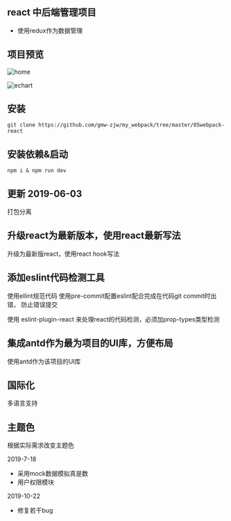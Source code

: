 ## react 中后端管理项目

 - 使用redux作为数据管理

## 项目预览

![home](https://img.hacpai.com/file/2019/10/dash-f69424a2.png?imageView2/2/w/1280/format/jpg/interlace/1/q/100)

![echart](https://img.hacpai.com/file/2019/10/chart-f537835c.png?imageView2/2/w/1280/format/jpg/interlace/1/q/100)

## 安装 

```shell
git clone https://github.com/gmw-zjw/my_webpack/tree/master/05webpack-react
```
## 安装依赖&启动

```shell
npm i & npm run dev
```

## 更新 2019-06-03

打包分离

## 升级react为最新版本，使用react最新写法

升级为最新版react，使用react hook写法

## 添加eslint代码检测工具

使用ellint规范代码
使用pre-commit配置eslint配合完成在代码git commit时出错， 防止错误提交

使用 eslint-plugin-react 来处理react的代码检测，必须加prop-types类型检测


## 集成antd作为最为项目的UI库，方便布局
使用antd作为该项目的UI库


## 国际化
  多语言支持

## 主题色
  根据实际需求改变主题色

2019-7-18 

  - 采用mock数据模拟真是数
  - 用户权限模块
 
 2019-10-22
  
  - 修复若干bug 

